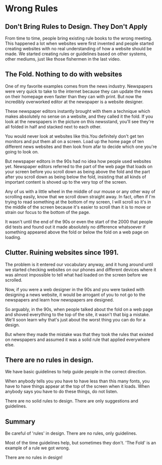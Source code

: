 # Wrong Rules

## Don't Bring Rules to Design. They Don't Apply

From time to time, people bring existing rule books to the wrong meeting. This happened a lot when websites were first invented and people started creating websites with no real understanding of how a website should be made. We started creating rules or guidelines based on other systems, other mediums, just like those fishermen in the last video.

## The Fold. Nothing to do with websites

One of my favorite examples comes from the news industry. Newspapers were very quick to take to the internet because they can update the news on their homepage even faster than they can with print. But now the incredibly overworked editor at the newspaper is a website designer.

These newspaper editors instantly brought with them a technique which makes absolutely no sense on a website, and they called it the fold. If you look at the newspapers in the picture on this newsstand, you'll see they're all folded in half and stacked next to each other.

You would never look at websites like this.You definitely don't get ten monitors and put them all on a screen. Load up the home page of ten different news websites and then look from afar to decide which one you're going to look on.

But newspaper editors in the 90s had no idea how people used websites yet. Newspaper editors referred to the part of the web page that loads on your screen before you scroll down as being above the fold and the part after you scroll down as being below the fold, insisting that all kinds of important content is shoved up to the very top of the screen.

Any of us with a little wheel in the middle of our mouse or any other way of scrolling easily, know that we scroll down straight away. In fact, often if I'm trying to read something at the bottom of my screen, I will scroll so it's in the middle of the screen because it's easier to scroll than it is to move or strain our focus to the bottom of the page.

It wasn't until the end of the 90s or even the start of the 2000 that people did tests and found out it made absolutely no difference whatsoever if something appeared above the fold or below the fold on a web page on loading.


## Clutter. Ruining websites since 1991.

The problem is it entered our vocabulary anyway, and it hung around until we started checking websites on our phones and different devices where it was almost impossible to tell what had loaded on the screen before we scrolled.

Now, if you were a web designer in the 90s and you were tasked with designing a news website, it would be arrogant of you to not go to the newspapers and learn how newspapers are designed.

So arguably, in the 90s, when people talked about the fold on a web page and shoved everything to the top of the site, it wasn't that big a mistake. We'll soon learn why that's just about the worst thing you can do for a design.

But where they made the mistake was that they took the rules that existed on newspapers and assumed it was a solid rule that applied everywhere else.

## There are no rules in design.

We have basic guidelines to help guide people in the correct direction.

When anybody tells you you have to have less than this many fonts, you have to have things appear at the top of the screen when it loads. When anybody says you have to do these things, do not listen.

There are no solid rules to design.
There are only suggestions and guidelines.

## Summary

Be careful of 'rules' in design. There are no rules, only guidelines.

Most of the time guidelines help, but sometimes they don't. 'The Fold' is an example of a rule we got wrong.

There are no rules in design!